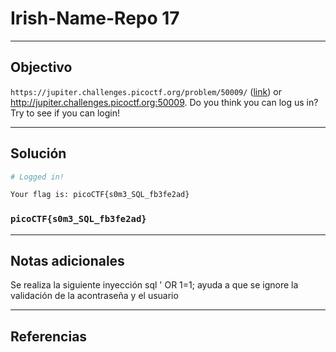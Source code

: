 # Irish-Name-Repo 17

---
## Objectivo
`https://jupiter.challenges.picoctf.org/problem/50009/` ([link](https://jupiter.challenges.picoctf.org/problem/50009/)) or http://jupiter.challenges.picoctf.org:50009. Do you think you can log us in? Try to see if you can login!


---
## Solución
``` bash
# Logged in!

Your flag is: picoCTF{s0m3_SQL_fb3fe2ad}

```

###  `picoCTF{s0m3_SQL_fb3fe2ad}`

---
## Notas adicionales

Se realiza la siguiente inyección sql
' OR 1=1; 
ayuda a que se ignore la validación de la acontraseña y el usuario

---
## Referencias
